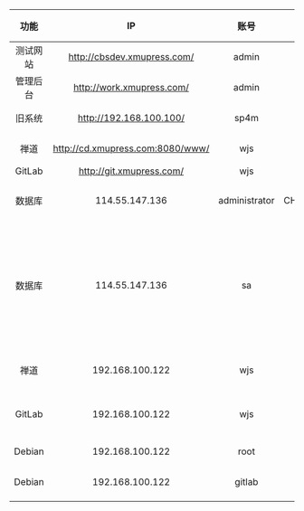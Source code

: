 |功能|IP|账号|密码|备注|
|:---:|:---:|:---:|:---:|:---:|
|测试网站|http://cbsdev.xmupress.com/|admin|系统权限登陆|网站|
|管理后台|http://work.xmupress.com/|admin|系统权限登陆|网站|
|旧系统|http://192.168.100.100/|sp4m|666666|网站|
|禅道|http://cd.xmupress.com:8080/www/|wjs|zxc123|网站|
|GitLab|http://git.xmupress.com/|wjs|zxcv1234|Git|
|数据库|114.55.147.136|administrator|CHRDWhdhxt1985|服务器|
|数据库|114.55.147.136|sa|xmupress!!|这个只是数据库连接|
|禅道|192.168.100.122|wjs|wjs123|服务器|
|GitLab|192.168.100.122|wjs|wjs123|服务器|
|Debian|192.168.100.122|root|gitlab|账号|
|Debian|192.168.100.122|gitlab|gitlab|账号|
||||||